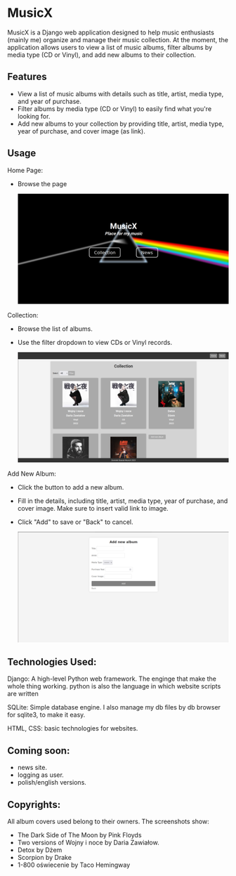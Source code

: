 # MusicX

MusicX is a Django web application designed to help music enthusiasts (mainly me) organize and manage their music collection. At the moment, the application allows users to view a list of music albums, filter albums by media type (CD or Vinyl), and add new albums to their collection.

## Features

- View a list of music albums with details such as title, artist, media type, and year of purchase.
- Filter albums by media type (CD or Vinyl) to easily find what you're looking for.
- Add new albums to your collection by providing title, artist, media type, year of purchase, and cover image (as link).

## Usage

Home Page:
- Browse the page

    ![plot](https://github.com/dominikstas/musicX/blob/main/ss/index.png)

Collection:
- Browse the list of albums.
- Use the filter dropdown to view CDs or Vinyl records.

    ![plot](https://github.com/dominikstas/musicX/blob/main/ss/collection.png)

Add New Album:
- Click the button to add a new album.
- Fill in the details, including title, artist, media type, year of purchase, and cover image. Make sure
to insert valid link to image.
- Click "Add" to save or "Back" to cancel.

    ![plot](https://github.com/dominikstas/musicX/blob/main/ss/add.png)

## Technologies Used:

Django: A high-level Python web framework. The enginge that make the whole thing working. python is also the language in which website scripts are written

SQLite: Simple database engine. I also manage my db files by db browser for sqlite3, to make it easy.
    
HTML, CSS: basic technologies for websites.


## Coming soon:
- news site.
- logging as user.
- polish/english versions.

## Copyrights:
All album covers used belong to their owners.
The screenshots show:
- The Dark Side of The Moon by Pink Floyds
- Two versions of Wojny i noce by Daria Zawiałow.
- Detox by Dżem
- Scorpion by Drake
- 1-800 oświecenie by Taco Hemingway
